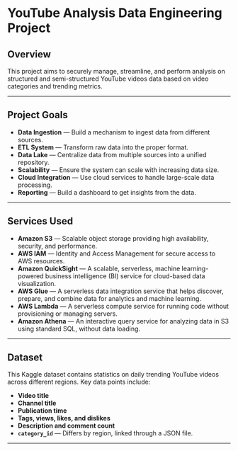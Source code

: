 # YouTube Analysis Data Engineering Project

## Overview
This project aims to securely manage, streamline, and perform analysis on structured and semi-structured YouTube videos data based on video categories and trending metrics.

---

## Project Goals
- **Data Ingestion** — Build a mechanism to ingest data from different sources.
- **ETL System** — Transform raw data into the proper format.
- **Data Lake** — Centralize data from multiple sources into a unified repository.
- **Scalability** — Ensure the system can scale with increasing data size.
- **Cloud Integration** — Use cloud services to handle large-scale data processing.
- **Reporting** — Build a dashboard to get insights from the data.

---

## Services Used
- **Amazon S3** — Scalable object storage providing high availability, security, and performance.
- **AWS IAM** — Identity and Access Management for secure access to AWS resources.
- **Amazon QuickSight** — A scalable, serverless, machine learning-powered business intelligence (BI) service for cloud-based data visualization.
- **AWS Glue** — A serverless data integration service that helps discover, prepare, and combine data for analytics and machine learning.
- **AWS Lambda** — A serverless compute service for running code without provisioning or managing servers.
- **Amazon Athena** — An interactive query service for analyzing data in S3 using standard SQL, without data loading.

---

## Dataset
This Kaggle dataset contains statistics on daily trending YouTube videos across different regions. Key data points include:
- **Video title**
- **Channel title**
- **Publication time**
- **Tags, views, likes, and dislikes**
- **Description and comment count**
- **`category_id`** — Differs by region, linked through a JSON file.

---

